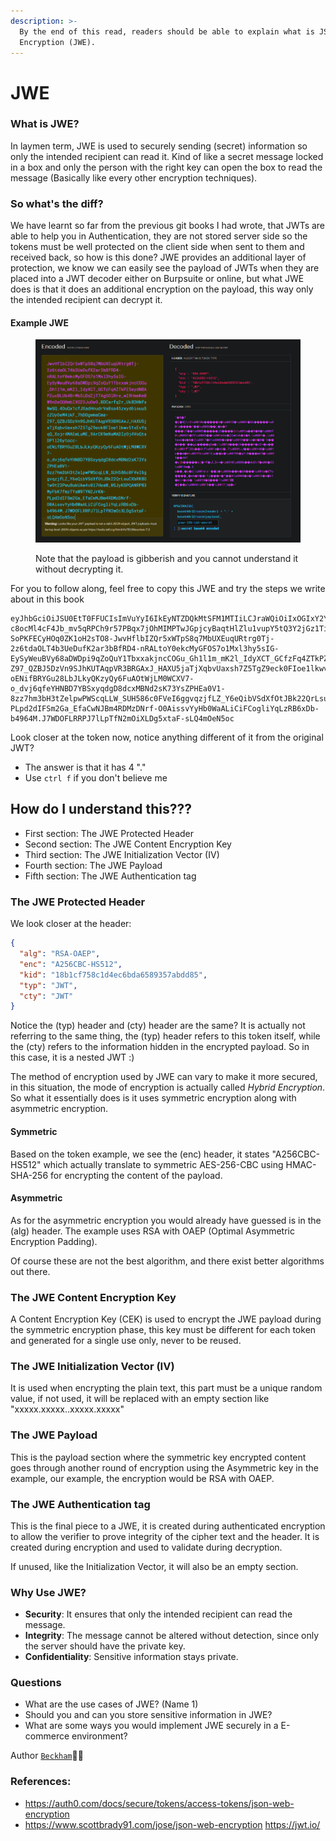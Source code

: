```yaml
---
description: >-
  By the end of this read, readers should be able to explain what is JSON Web
  Encryption (JWE).
---
```


# JWE

### What is JWE?

In laymen term, JWE is used to securely sending (secret) information so only the intended recipient can read it. Kind of like a secret message locked in a box and only the person with the right key can open the box to read the message (Basically like every other encryption techniques).

### So what's the diff?

We have learnt so far from the previous git books I had wrote, that JWTs are able to help you in Authentication, they are not stored server side so the tokens must be well protected on the client side when sent to them and received back, so how is this done? JWE provides an additional layer of protection, we know we can easily see the payload of JWTs when they are placed into a JWT decoder either on Burpsuite or online, but what JWE does is that it does an additional encryption on the payload, this way only the intended recipient can decrypt it.

#### Example JWE

<figure><img src="../../.gitbook/assets/Pasted image 20240517155208 (1).png" alt=""><figcaption><p>Note that the payload is gibberish and you cannot understand it without decrypting it.</p></figcaption></figure>

&#x20;

For you to follow along, feel free to copy this JWE and try the steps we write about in this book

```jwe
eyJhbGciOiJSU0EtT0FFUCIsImVuYyI6IkEyNTZDQkMtSFM1MTIiLCJraWQiOiIxOGIxY2Y3NThjMWQ0ZWM2YmRhNjU4OTM1N2FiZGQ4NSIsInR5cCI6IkpXVCIsImN0eSI6IkpXVCJ9.gCbxP78o3DgpDTUQbuHniuGgYpATqgGkRGy7paC6hRrz7N7eIa6sAOWDO9Fhnj-c8ocMl4cF4Jb_mv5qRPCh9r57PBqx7jOhMIMPTwJGpjcyBaqtHlZlu1vupY5tQ3Y2jGz1Ti4BnywaeEHPyIPQJtN7F7hIAORzj7IY4sIKkVXtQJZgaKW8pEHq_GCqj8i5aaiM0uJnRG3GOh3livp9Npjv9doqp3gyPa1zjrg2H1RsOGn0j2QMGvtuVfkuNwF-SoPKFECyHOq0ZK1oH2sTO8-JwvHflbIZQr5xWTpS8q7MbUXEuqURtrg0Tj-2z6tdaOLT4b3UeDufK2ar3bBfRD4-nRALtoY0ekcMyGFOS7o1Mxl3hy5sIG-EySyWeuBVy68aDWDpi9qZoQuY1TbxxakjncCOGu_Gh1l1m_mK2l_IdyXCT_GCfzFq4ZTkPZ5eydNBAPZuxBLUb4BrMb5iDdZjT7AgGOlRre_wIRHmmKm8W9nDeQQRmbIXO23JuOw9.BDCarfq2r_Uk8DHNfsNwSQ.4DuQx1cfJXadHnudrVaBss45zxyd6iouuSzZUyOeM4ikF_7hDOgwmaCma-Z97_QZBJ5DzVn9SJhKUTAqpVR3BRGAxJ_HAXU5jaTjXqbvUaxsh7Z5TgZ9eck0FIoe1lkwv51xEvYqqQ_Xojr4MAEmLuME_9ArCK9mNaMADIzOj4VoQtaDP1l26ytocc-oENifBRYGu28LbJLkyQKzyQy6FuAOtWjLM0WCXV7-o_dvj6qfeYHNBD7YBSxyqdgD8dcxMBNd2sK73YsZPHEa0V1-8zz7hm3bH3tZelpwPWScqLLW_SUH586c0FVeI6ggvqzjfLZ_Y6eQibVSdXfOtJBk22QrLsuCXbRK8G1w9t23Pwu8ukUAw4v0l7HeaW_0SJyKSPQANRP83MyFbK7fmzTYaW9TYN2JrKN-PLpd2dIFSm2Ga_EfaCwNJBm4RDMzDNrf-O0AissvYyHb0WaALiCiFCogliYqLzRB6xDb-b4964M.J7WDOFLRRPJ7lLpTfN2mOiXLDg5xtaF-sLQ4mOeN5oc
```

Look closer at the token now, notice anything different of it from the original JWT?

* The answer is that it has 4 "."
* Use `ctrl f` if you don't believe me

## How do I understand this???

* First section: The JWE Protected Header
* Second section: The JWE Content Encryption Key
* Third section: The JWE Initialization Vector (IV)
* Fourth section: The JWE Payload
* Fifth section: The JWE Authentication tag

### The JWE Protected Header

We look closer at the header:

```json
{
  "alg": "RSA-OAEP",
  "enc": "A256CBC-HS512",
  "kid": "18b1cf758c1d4ec6bda6589357abdd85",
  "typ": "JWT",
  "cty": "JWT"
}
```

Notice the (typ) header and (cty) header are the same? It is actually not referring to the same thing, the (typ) header refers to this token itself, while the (cty) refers to the information hidden in the encrypted payload. So in this case, it is a nested JWT :)

The method of encryption used by JWE can vary to make it more secured, in this situation, the mode of encryption is actually called _Hybrid Encryption_. So what it essentially does is it uses symmetric encryption along with asymmetric encryption.

#### Symmetric

Based on the token example, we see the (enc) header, it states "A256CBC-HS512" which actually translate to symmetric AES-256-CBC using HMAC-SHA-256 for encrypting the content of the payload.

#### Asymmetric

As for the asymmetric encryption you would already have guessed is in the (alg) header. The example uses RSA with OAEP (Optimal Asymmetric Encryption Padding).

Of course these are not the best algorithm, and there exist better algorithms out there.

### The JWE Content Encryption Key

A Content Encryption Key (CEK) is used to encrypt the JWE payload during the symmetric encryption phase, this key must be different for each token and generated for a single use only, never to be reused.

### The JWE Initialization Vector (IV)

It is used when encrypting the plain text, this part must be a unique random value, if not used, it will be replaced with an empty section like "xxxxx.xxxxx..xxxxx.xxxxx"

### The JWE Payload

This is the payload section where the symmetric key encrypted content goes through another round of encryption using the Asymmetric key in the example, our example, the encryption would be RSA with OAEP.

### The JWE Authentication tag

This is the final piece to a JWE, it is created during authenticated encryption to allow the verifier to prove integrity of the cipher text and the header. It is created during encryption and used to validate during decryption.

If unused, like the Initialization Vector, it will also be an empty section.

### Why Use JWE?

* **Security**: It ensures that only the intended recipient can read the message.
* **Integrity**: The message cannot be altered without detection, since only the server should have the private key.
* **Confidentiality**: Sensitive information stays private.

### Questions

* What are the use cases of JWE? (Name 1)
* Should you and can you store sensitive information in JWE?
* What are some ways you would implement JWE securely in a E-commerce environment?

Author [`Beckham`](https://github.com/Ninjarku)🐱‍👤

### References:

* &#x20;https://auth0.com/docs/secure/tokens/access-tokens/json-web-encryption
* https://www.scottbrady91.com/jose/json-web-encryption https://jwt.io/

